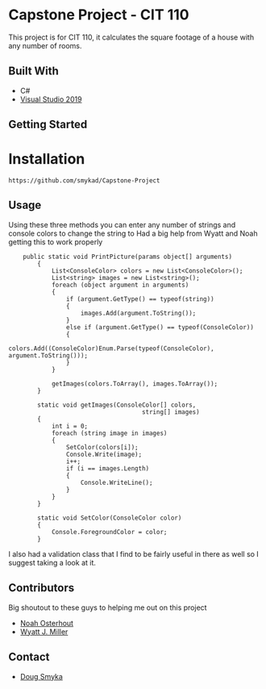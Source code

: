 # Capstone Project - CIT 110

This project is for CIT 110, it calculates the square footage of a house with any number of rooms.

## Built With
- C#
- [Visual Studio 2019](https://visualstudio.microsoft.com/vs/) 

## Getting Started

# Installation

```
https://github.com/smykad/Capstone-Project
```

## Usage

Using these three methods you can enter any number of strings and console colors to change the string to
Had a big help from Wyatt and Noah getting this to work properly

```
	public static void PrintPicture(params object[] arguments)
        {
            List<ConsoleColor> colors = new List<ConsoleColor>();
            List<string> images = new List<string>();
            foreach (object argument in arguments)
            {
                if (argument.GetType() == typeof(string))
                {
                    images.Add(argument.ToString());
                }
                else if (argument.GetType() == typeof(ConsoleColor))
                {
                    colors.Add((ConsoleColor)Enum.Parse(typeof(ConsoleColor), argument.ToString()));
                }
            }

            getImages(colors.ToArray(), images.ToArray());
        }

        static void getImages(ConsoleColor[] colors,
                                     string[] images)
        {
            int i = 0;
            foreach (string image in images)
            {
                SetColor(colors[i]);
                Console.Write(image);
                i++;
                if (i == images.Length)
                {
                    Console.WriteLine();
                }
            }
        }
	
        static void SetColor(ConsoleColor color)
        {
            Console.ForegroundColor = color;
        }
```

I also had a validation class that I find to be fairly useful in there as well so I suggest taking a look at it.

## Contributors

Big shoutout to these guys to helping me out on this project
- [Noah Osterhout](https://github.com/NoahFlowa)
- [Wyatt J. Miller](https://github.com/wymillerlinux)

## Contact

- [Doug Smyka](https://github.com/smykad)
